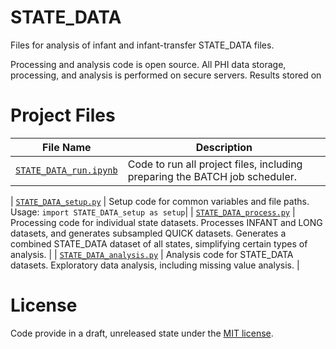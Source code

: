 # STATE_DATA 

Files for analysis of infant and infant-transfer STATE_DATA files.

Processing and analysis code is open source. All PHI data storage, processing, and analysis is performed on secure servers. Results stored on 


# Project Files 

| File Name                  | Description |
|----------------------------|-------------|
| [`STATE_DATA_run.ipynb`](STATE_DATA_run.ipynb)  | Code to run all project files, including preparing the BATCH job scheduler. |

| [`STATE_DATA_setup.py`](STATE_DATA_setup.py)      | Setup code for common variables and file paths. Usage: ```import STATE_DATA_setup as setup```|
| [`STATE_DATA_process.py`](STATE_DATA_process.py) | Processing code for individual state datasets. Processes INFANT and LONG datasets, and generates subsampled QUICK datasets. Generates a combined STATE_DATA dataset of all states, simplifying certain types of analysis. |
| [`STATE_DATA_analysis.py`](STATE_DATA_analysis.py)   | Analysis code for STATE_DATA datasets. Exploratory data analysis, including missing value analysis. |

# License

Code provide in a draft, unreleased state under the [MIT license](LICENSE).






